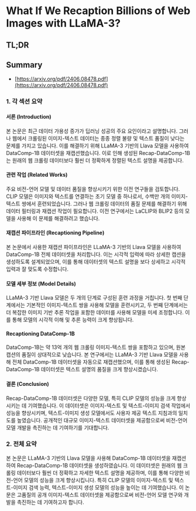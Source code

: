 # What If We Recaption Billions of Web Images with LLaMA-3?
## TL;DR
## Summary
- [https://arxiv.org/pdf/2406.08478.pdf](https://arxiv.org/pdf/2406.08478.pdf)

### 1. 각 섹션 요약

#### 서론 (Introduction)
본 논문은 최근 데이터 가용성 증가가 딥러닝 성공의 주요 요인이라고 설명합니다. 그러나 웹에서 크롤링된 이미지-텍스트 데이터는 종종 정렬 불량 및 텍스트 품질이 낮다는 문제를 가지고 있습니다. 이를 해결하기 위해 LLaMA-3 기반의 Llava 모델을 사용하여 DataComp-1B 데이터셋을 재캡션했습니다. 이로 인해 생성된 Recap-DataComp-1B는 원래의 웹 크롤링 데이터보다 훨씬 더 정확하게 정렬된 텍스트 설명을 제공합니다.

#### 관련 작업 (Related Works)
주요 비전-언어 모델 및 데이터 품질을 향상시키기 위한 이전 연구들을 검토합니다. CLIP 모델은 이미지와 텍스트를 연결하는 초기 모델 중 하나로서, 수백만 개의 이미지-텍스트 쌍에서 훈련되었습니다. 그러나 웹 크롤링 데이터의 품질 문제를 해결하기 위해 데이터 필터링과 재캡션 작업이 필요합니다. 이전 연구에서는 LaCLIP와 BLIP2 등의 모델을 사용해 이 문제를 해결하려고 했습니다.

#### 재캡션 파이프라인 (Recaptioning Pipeline)
본 논문에서 사용한 재캡션 파이프라인은 LLaMA-3 기반의 Llava 모델을 사용하여 DataComp-1B 전체 데이터셋을 처리합니다. 이는 시각적 입력에 따라 상세한 캡션을 생성하도록 설계되었으며, 이를 통해 데이터셋의 텍스트 설명을 보다 상세하고 시각적 입력과 잘 맞도록 수정합니다.

#### 모델 세부 정보 (Model Details)
LLaMA-3 기반 Llava 모델은 두 개의 단계로 구성된 훈련 과정을 거칩니다. 첫 번째 단계에서는 기본적인 이미지-텍스트 쌍을 사용해 모델을 훈련시키고, 두 번째 단계에서는 더 복잡한 이미지 기반 추론 작업을 포함한 데이터를 사용해 모델을 미세 조정합니다. 이를 통해 모델의 시각적 이해 및 추론 능력이 크게 향상됩니다.

#### Recaptioning DataComp-1B
DataComp-1B는 약 13억 개의 웹 크롤링 이미지-텍스트 쌍을 포함하고 있으며, 원본 캡션의 품질이 상대적으로 낮습니다. 본 연구에서는 LLaMA-3 기반 Llava 모델을 사용해 전체 DataComp-1B 데이터셋을 자동으로 재캡션했으며, 이를 통해 생성된 Recap-DataComp-1B 데이터셋은 텍스트 설명의 품질을 크게 향상시켰습니다.

#### 결론 (Conclusion)
Recap-DataComp-1B 데이터셋은 다양한 모델, 특히 CLIP 모델의 성능을 크게 향상시키는 데 기여했습니다. 이 데이터셋은 이미지-텍스트 및 텍스트-이미지 검색 작업에서 성능을 향상시키며, 텍스트-이미지 생성 모델에서도 사용자 제공 텍스트 지침과의 일치도를 높였습니다. 공개적인 대규모 이미지-텍스트 데이터셋을 제공함으로써 비전-언어 모델 개발을 촉진하는 데 기여하기를 기대합니다.

### 2. 전체 요약
본 논문은 LLaMA-3 기반의 Llava 모델을 사용해 DataComp-1B 데이터셋을 재캡션하여 Recap-DataComp-1B 데이터셋을 생성하였습니다. 이 데이터셋은 원래의 웹 크롤링 데이터보다 훨씬 더 정확하고 자세한 텍스트 설명을 제공하며, 이를 통해 다양한 비전-언어 모델의 성능을 크게 향상시킵니다. 특히 CLIP 모델의 이미지-텍스트 및 텍스트-이미지 검색 능력, 텍스트-이미지 생성 모델의 성능을 높이는 데 기여했습니다. 이 논문은 고품질의 공개 이미지-텍스트 데이터셋을 제공함으로써 비전-언어 모델 연구와 개발을 촉진하는 데 기여하고자 합니다.
